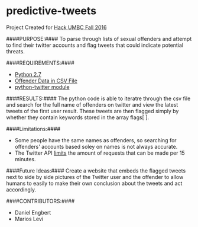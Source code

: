 # predictive-tweets
Project Created for [Hack UMBC Fall 2016](https://hackumbc.org/)

####PURPOSE:####
To parse through lists of sexual offenders and attempt to find their twitter accounts and flag tweets that could indicate potential threats.

####REQUIREMENTS:####
* [Python 2.7](https://www.python.org/download/releases/2.7/)
* [Offender Data in CSV File](http://offender.fdle.state.fl.us/offender/publicDataFile.do)
* [python-twitter module](http://python-twitter.readthedocs.io/)

####RESULTS:####
The python code is able to iteratre through the csv file and search for the full name of offenders on twitter and view the latest tweets of the first user result.  These tweets are then flagged simply by whether they contain keywords stored in the array flags[ ].  

####Limitations:####
* Some people have the same names as offenders, so searching for offenders' accounts based soley on names is not always accurate.
* The Twitter API [limits](https://dev.twitter.com/rest/public/rate-limits) the amount of requests that can be made per 15 minutes.

####Future Ideas:####
Create a website that embeds the flagged tweets next to side by side pictures of the Twitter user and the offender to allow humans to easily to make their own conclusion about the tweets and act accordingly.

####CONTRIBUTORS:####
* Daniel Engbert
* Marios Levi
